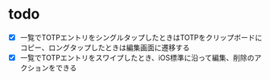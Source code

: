 # todo

- [x] 一覧でTOTPエントリをシングルタップしたときはTOTPをクリップボードにコピー、ロングタップしたときは編集画面に遷移する
- [x] 一覧でTOTPエントリをスワイプしたとき、iOS標準に沿って編集、削除のアクションをできる
